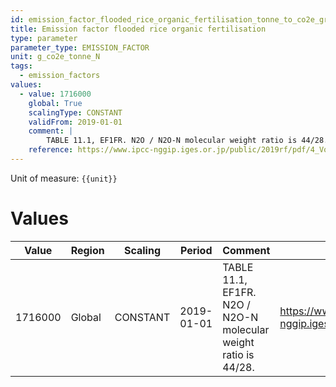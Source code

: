 ```yaml
---
id: emission_factor_flooded_rice_organic_fertilisation_tonne_to_co2e_gram
title: Emission factor flooded rice organic fertilisation
type: parameter
parameter_type: EMISSION_FACTOR
unit: g_co2e_tonne_N
tags:
  - emission_factors
values:
  - value: 1716000
    global: True
    scalingType: CONSTANT
    validFrom: 2019-01-01
    comment: |
        TABLE 11.1, EF1FR. N2O / N2O-N molecular weight ratio is 44/28.
    reference: https://www.ipcc-nggip.iges.or.jp/public/2019rf/pdf/4_Volume4/19R_V4_Ch11_Soils_N2O_CO2.pdf
---
```



Unit of measure: `{{unit}}`


# Values


| Value | Region | Scaling | Period | Comment | Reference |
|-------|--------|---------|--------|---------|-----------|
| 1716000 | Global | CONSTANT | 2019-01-01 | TABLE 11.1, EF1FR. N2O / N2O-N molecular weight ratio is 44/28. | https://www.ipcc-nggip.iges.or.jp/public/2019rf/pdf/4_Volume4/19R_V4_Ch11_Soils_N2O_CO2.pdf |


